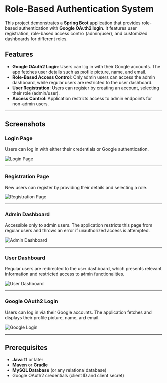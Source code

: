 # Role-Based Authentication System

This project demonstrates a **Spring Boot** application that provides role-based authentication with **Google OAuth2 login**. It features user registration, role-based access control (admin/user), and customized dashboards for different roles.

## Features

- **Google OAuth2 Login**: Users can log in with their Google accounts. The app fetches user details such as profile picture, name, and email.
- **Role-Based Access Control**: Only admin users can access the admin dashboard, while regular users are restricted to the user dashboard.
- **User Registration**: Users can register by creating an account, selecting their role (admin/user).
- **Access Control**: Application restricts access to admin endpoints for non-admin users.

---

## Screenshots

### Login Page
Users can log in with either their credentials or Google authentication.

![Login Page](https://github.com/user-attachments/assets/06e11f32-9eab-44a2-991c-a53a45f86af5)

---

### Registration Page
New users can register by providing their details and selecting a role.

![Registration Page](https://github.com/user-attachments/assets/2abf6da4-0a66-4f5e-bdda-becc3677baa6)

---

### Admin Dashboard
Accessible only to admin users. The application restricts this page from regular users and throws an error if unauthorized access is attempted.

![Admin Dashboard](https://github.com/user-attachments/assets/5767d814-348a-463f-b8b5-fcf311049e3a)

---

### User Dashboard
Regular users are redirected to the user dashboard, which presents relevant information and restricted access to admin functionalities.

![User Dashboard](https://github.com/user-attachments/assets/7fe96a47-1925-48a0-821b-7f76e4e736f8)

---

### Google OAuth2 Login
Users can log in via their Google accounts. The application fetches and displays their profile picture, name, and email.

![Google Login](https://github.com/user-attachments/assets/a28b3b79-03f9-46fb-bc36-ae9afe2cdb3a)

---

## Prerequisites

- **Java 11** or later
- **Maven** or **Gradle**
- **MySQL Database** (or any relational database)
- Google OAuth2 credentials (client ID and client secret)


